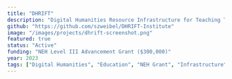 ```yaml
---
title: "DHRIFT"
description: "Digital Humanities Resource Infrastructure for Teaching Technology - NEH Level III Advancement Grant project focused on democratizing DH education"
github: "https://github.com/szweibel/DHRIFT-Institute"
image: "/images/projects/dhrift-screenshot.png"
featured: true
status: "Active"
funding: "NEH Level III Advancement Grant ($300,000)"
year: 2023
tags: ["Digital Humanities", "Education", "NEH Grant", "Infrastructure"]
---
```

